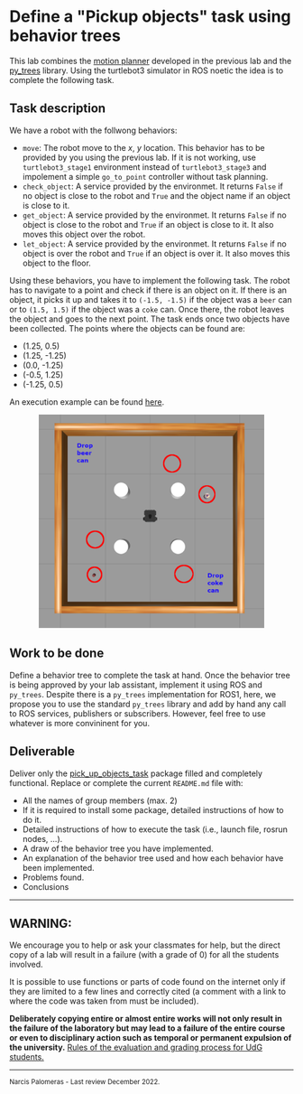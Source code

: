 # Define a "Pickup objects" task using behavior trees

This lab combines the [motion planner](https://bitbucket.org/udg_cirs/turtlebot_online_path_planning/src/master/) developed in the previous lab and the [py_trees](https://github.com/splintered-reality/py_trees) library.
Using the turtlebot3 simulator in ROS noetic the idea is to complete the following task.

## Task description

We have a robot with the follwong behaviors:

* `move`: The robot move to the *x*, *y* location. This behavior has to be provided by you using the previous lab. If it is not working, use `turtlebot3_stage1` environment instead of `turtlebot3_stage3` and impolement a simple `go_to_point` controller without task planning.
* `check_object`: A service provided by the environmet. It returns `False` if no object is close to the robot and `True` and the object name if an object is close to it.
* `get_object`: A service provided by the environmet. It returns `False` if no object is close to the robot and `True` if an object is close to it. It also moves this object over the robot.
* `let_object`: A service provided by the environmet. It returns `False` if no object is over the robot and `True` if an object is over it. It also moves this object to the floor.


Using these behaviors, you have to implement the following task.
The robot has to navigate to a point and check if there is an object on it. If there is an object, it picks it up and takes it to `(-1.5, -1.5)` if the object was a `beer` can or to `(1.5, 1.5)` if the object was a `coke` can. Once there, the robot leaves the object and goes to the next point. The task ends once two objects have been collected. The points where the objects can be found are:

* (1.25, 0.5)
* (1.25, -1.25)
* (0.0, -1.25)
* (-0.5, 1.25)
* (-1.25, 0.5)

An execution example can be found [here](http://eia.udg.edu/~npalomer/imgs/robotica/BT.mp4).

<p align="center"> <img src="./media/env.png" width=400px/> </p>

## Work to be done

Define a behavior tree to complete the task at hand. Once the behavior tree is being approved by your lab assistant, implement it using ROS and `py_trees`. Despite there is a `py_trees` implementation for ROS1, here, we propose you to use the standard `py_trees` library and add by hand any call to ROS services, publishers or subscribers. However, feel free to use whatever is more convininent for you.

## Deliverable 

Deliver only the [pick_up_objects_task](https://github.com/narcispr/pick_up_objects_task) package filled and completely functional. 
Replace or complete the current `README.md` file with:

* All the names of group members (max. 2)
* If it is required to install some package, detailed instructions of how to do it.
* Detailed instructions of how to execute the task (i.e., launch file, rosrun nodes, ...).
* A draw of the behavior tree you have implemented.
* An explanation of the behavior tree used and how each behavior have been implemented.
* Problems found.
* Conclusions

---

## WARNING:

We encourage you to help or ask your classmates for help, but the direct copy of a lab will result in a failure (with a grade of 0) for all the students involved. 

It is possible to use functions or parts of code found on the internet only if they are limited to a few lines and correctly cited (a comment with a link to where the code was taken from must be included). 

**Deliberately copying entire or almost entire works will not only result in the failure of the laboratory but may lead to a failure of the entire course or even to disciplinary action such as temporal or permanent expulsion of the university.** [Rules of the evaluation and grading process for UdG students.](https://tinyurl.com/54jcp2vb)

---

<sup>
Narcis Palomeras - 
Last review December 2022.
</sup>

